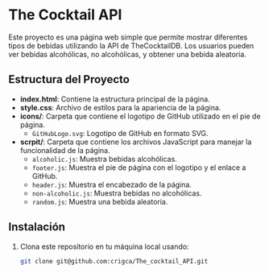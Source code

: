 # The Cocktail API

Este proyecto es una página web simple que permite mostrar diferentes tipos de bebidas utilizando la API de TheCocktailDB. Los usuarios pueden ver bebidas alcohólicas, no alcohólicas, y obtener una bebida aleatoria.

## Estructura del Proyecto

- **index.html**: Contiene la estructura principal de la página.
- **style.css**: Archivo de estilos para la apariencia de la página.
- **icons/**: Carpeta que contiene el logotipo de GitHub utilizado en el pie de página.
  - `GitHubLogo.svg`: Logotipo de GitHub en formato SVG.
- **scrpit/**: Carpeta que contiene los archivos JavaScript para manejar la funcionalidad de la página.
  - `alcoholic.js`: Muestra bebidas alcohólicas.
  - `footer.js`: Muestra el pie de página con el logotipo y el enlace a GitHub.
  - `header.js`: Muestra el encabezado de la página.
  - `non-alcoholic.js`: Muestra bebidas no alcohólicas.
  - `random.js`: Muestra una bebida aleatoria.

## Instalación

1. Clona este repositorio en tu máquina local usando:
   ```bash
   git clone git@github.com:crigca/The_cocktail_API.git
